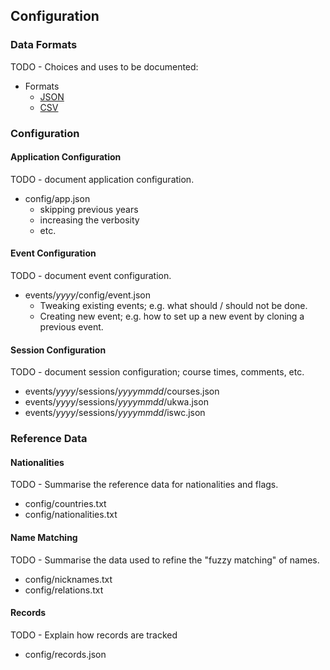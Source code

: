 ## Configuration

### Data Formats

TODO - Choices and uses to be documented:

- Formats
  - [JSON](https://en.wikipedia.org/wiki/JSON)
  - [CSV](https://en.wikipedia.org/wiki/Comma-separated_values)



### Configuration

#### Application Configuration

TODO - document application configuration.

- config/app.json
    - skipping previous years
    - increasing the verbosity
    - etc.



#### Event Configuration

TODO - document event configuration.

- events/*yyyy*/config/event.json
    - Tweaking existing events; e.g. what should / should not be done.
    - Creating new event; e.g. how to set up a new event by cloning a previous event.



#### Session Configuration

TODO - document session configuration; course times, comments, etc.

- events/*yyyy*/sessions/*yyyymmdd*/courses.json
- events/*yyyy*/sessions/*yyyymmdd*/ukwa.json
- events/*yyyy*/sessions/*yyyymmdd*/iswc.json



### Reference Data

#### Nationalities

TODO - Summarise the reference data for nationalities and flags.

- config/countries.txt
- config/nationalities.txt



#### Name Matching

TODO - Summarise the data used to refine the "fuzzy matching" of names.

- config/nicknames.txt
- config/relations.txt



#### Records

TODO - Explain how records are tracked

- config/records.json
